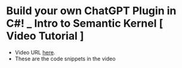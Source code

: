 # Build your own ChatGPT Plugin in C#! _ Intro to Semantic Kernel [ Video Tutorial ]
 - Video URL [here](https://www.youtube.com/watch?v=T7XLn11rpYI&t=1s).
 - These are the code snippets in the video
